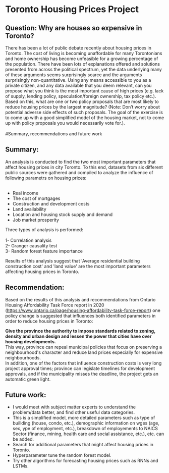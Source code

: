 # Toronto Housing Prices Project

## Question: Why are houses so expensive in Toronto?
There has been a lot of public debate
recently about housing prices in Toronto. The cost of living is becoming unaffordable for
many Torontonians and home ownership has become unfeasible for a growing
percentage of the population. There have been lots of explanations offered and
solutions presented from across the political spectrum, yet the data underlying many of
these arguments seems surprisingly scarce and the arguments surprisingly
non-quantitative. Using any means accessible to you as a private citizen, and any data
available that you deem relevant, can you propose what you think is the most important
cause of high prices (e.g. lack of supply, lending policy, speculation/foreign ownership,
tax policy etc.). Based on this, what are one or two policy proposals that are most likely
to reduce housing prices by the largest magnitude? (Note: Don’t worry about potential
adverse side effects of such proposals. The goal of the exercise is to come up with a
good simplified model of the housing market, not to come up with policy proposals you
would necessarily vote for.).<br>
<br>
#Summary, recommendations and future work

## Summary:

An analysis is conducted to find the two most important parameters that affect housing prices in city Toronto. To this end, datasets from six different public sources were gathered and compiled to analyze the influence of following parametrs on housing prices:<br>
<br>
* Real income<br>
* The cost of mortgages<br>
* Construction and development costs<br>
* Land availability<br> 
* Location and housing stock supply and demand<br>
* Job market prosperity

Three types of analysis is performed:<br>
<br>
1- Correlation analysis<br>
2- Granger causality test<br>
3- Random forest feature importance<br>

Results of this analysis suggest that 'Average residential building construction cost' and 'land value' are the most important parameters affecting housing prices in Toronto.<br>

## Recommendation:

Based on the results of this analysis and recommendations from Ontario Housing Affordability Task Force report in 2020 (https://www.ontario.ca/page/housing-affordability-task-force-report) one policy change is suggested that influences both identified parameters in order to reduce housing prices in Toronto:<br>

**Give the province the authority to impose standards related to zoning, density and urban design and lessen the power that cities have over housing developments.** <br>
This way, province can repeal municipal policies that focus on preserving a neighbourhood's character and reduce land prices especially for expensive neighbourhoods.<br> 
In addition, one of the factors that influence construction costs is very long project approval times; province can legislate timelines for development approvals, and if the municipality misses the deadline, the project gets an automatic green light.<br>

## Future work:
- I would meet with subject matter experts to understand the problem/data better, and find other useful data categories.
- This is a simplified model, more detailed parameters such as type of buillding (house, condo, etc.), demographic information on wges (age, sex, ype of employment, etc.), breakdown of employements to NAICS Sector (finance, mining, health care and social assistance, etc.), etc. can be added.
- Search for additional parameters that might affect housing prices in Toronto.
- Hyperparameter tune the random forest model.
- Try other algorithms for forecasting housing prices such as RNNs and LSTMs.
